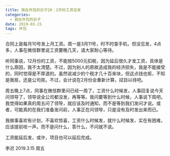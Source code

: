```yaml
---
title: 我在外包的日子20：2月份工资没发
categories:
  - 我在外包的日子
date: 2019-03-15
tags: 外包
---
```

合同上是每月10号发上月工资。周一是3月11号，时不时查手机，但没见发，4点多，人事在微信群里说工资要晚几天，请大家耐心等待。  

<!-- more --> 

听同事说，12月份的工资，不能按5000元扣税，因为延后很久才发工资，具体是什么原因，我不太清楚。不过，因为别人的原故造成我的经济损失，我是不能接受的，同时觉得是不厚道的。虽然说减少的个税才几十百来块，但这点钱也抠，不知是我抠，还是公司抠。不过，会计说在2月份会重新计算，拭目以待吧。  

周五晚上7点，同事在微信群里问已经一周了，工资什么时候发，人事回复说今天问领导了，领导说全公司都没发，再等等。我问要等到什么时候，人事说下周吧。我觉得如果真的周五问了领导，就应该及时通知，而不是等到我们发问才说。或者，可能真的在我们准备发问前，人事正在问领导，只是没有及时发出来而已。  

我做事喜欢有计划，不喜欢惊喜，工资什么时候发，就什么时候发，实在有困难，应该提前吱一声。而不是问什么，答什么，不问就不说。  

工资能延后发，或许，项目也可以延后完成。  

李迟 2019.3.15 周五